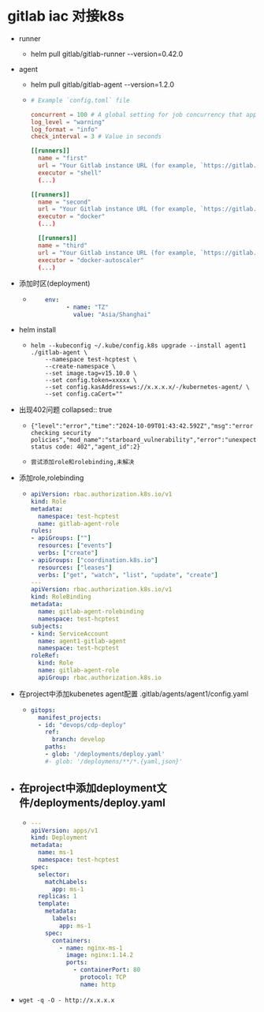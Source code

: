 # gitlab iac 对接k8s

- runner

  - helm pull gitlab/gitlab-runner --version=0.42.0

- agent

  - helm pull gitlab/gitlab-agent --version=1.2.0

  - ```toml
    # Example `config.toml` file 
    
    concurrent = 100 # A global setting for job concurrency that applies to all runner sections defined in this `config.toml` file
    log_level = "warning"
    log_format = "info"
    check_interval = 3 # Value in seconds
    
    [[runners]]
      name = "first"
      url = "Your Gitlab instance URL (for example, `https://gitlab.com`)"
      executor = "shell"
      (...)
    
    [[runners]]
      name = "second"
      url = "Your Gitlab instance URL (for example, `https://gitlab.com`)"
      executor = "docker"
      (...)
    
      [[runners]]
      name = "third"
      url = "Your Gitlab instance URL (for example, `https://gitlab.com`)"
      executor = "docker-autoscaler"
      (...)
    
    ```

- 添加时区(deployment)

  - ```yaml
    	env:
              - name: "TZ"
                value: "Asia/Shanghai"
    ```

- helm install

  - ```shell
    helm --kubeconfig ~/.kube/config.k8s upgrade --install agent1 ./gitlab-agent \
        --namespace test-hcptest \
        --create-namespace \
        --set image.tag=v15.10.0 \
        --set config.token=xxxxx \
        --set config.kasAddress=ws://x.x.x.x/-/kubernetes-agent/ \
        --set config.caCert=""
    ```

- 出现402问题
  collapsed:: true

  - ```
    {"level":"error","time":"2024-10-09T01:43:42.592Z","msg":"error checking security policies","mod_name":"starboard_vulnerability","error":"unexpected status code: 402","agent_id":2}
    ```

  - ```shell
    尝试添加role和rolebinding,未解决
    ```

- 添加role,rolebinding

  - ```yaml
    apiVersion: rbac.authorization.k8s.io/v1
    kind: Role
    metadata:
      namespace: test-hcptest
      name: gitlab-agent-role
    rules:
    - apiGroups: [""]
      resources: ["events"]
      verbs: ["create"]
    - apiGroups: ["coordination.k8s.io"]
      resources: ["leases"]
      verbs: ["get", "watch", "list", "update", "create"]
    ---
    apiVersion: rbac.authorization.k8s.io/v1
    kind: RoleBinding
    metadata:
      name: gitlab-agent-rolebinding
      namespace: test-hcptest
    subjects:
    - kind: ServiceAccount
      name: agent1-gitlab-agent
      namespace: test-hcptest
    roleRef:
      kind: Role
      name: gitlab-agent-role
      apiGroup: rbac.authorization.k8s.io
    ```

- 在project中添加kubenetes agent配置 .gitlab/agents/agent1/config.yaml

  - ```yaml
    gitops:
      manifest_projects:
      - id: "devops/cdp-deploy"
        ref:
          branch: develop
        paths:
        - glob: '/deployments/deploy.yaml'
        #- glob: '/deploymens/**/*.{yaml,json}'
    ```

- 在project中添加deployment文件/deployments/deploy.yaml
  -

  - ```yaml
    ---
    apiVersion: apps/v1
    kind: Deployment
    metadata:
      name: ms-1
      namespace: test-hcptest
    spec:
      selector:
        matchLabels:
          app: ms-1
      replicas: 1
      template:
        metadata:
          labels:
            app: ms-1
        spec:
          containers:
            - name: nginx-ms-1
              image: nginx:1.14.2
              ports:
                - containerPort: 80
                  protocol: TCP
                  name: http
    ```

- ```shell
  wget -q -O - http://x.x.x.x
  ```

  